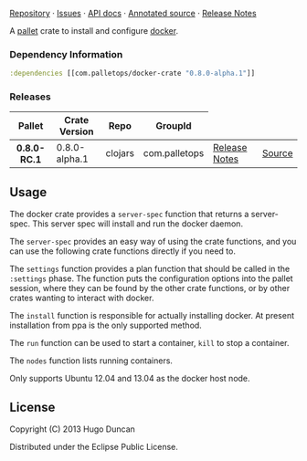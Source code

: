 [Repository](https://github.com/pallet/docker-crate) &#xb7;
[Issues](https://github.com/pallet/docker-crate/issues) &#xb7;
[API docs](http://palletops.com/docker-crate/0.8/api) &#xb7;
[Annotated source](http://palletops.com/docker-crate/0.8/annotated/uberdoc.html) &#xb7;
[Release Notes](https://github.com/pallet/docker-crate/blob/develop/ReleaseNotes.md)

A [pallet](http://palletops.com/) crate to install and configure
 [docker](http://docker.io).

### Dependency Information

```clj
:dependencies [[com.palletops/docker-crate "0.8.0-alpha.1"]]
```

### Releases

<table>
<thead>
  <tr><th>Pallet</th><th>Crate Version</th><th>Repo</th><th>GroupId</th></tr>
</thead>
<tbody>
  <tr>
    <th>0.8.0-RC.1</th>
    <td>0.8.0-alpha.1</td>
    <td>clojars</td>
    <td>com.palletops</td>
    <td><a href='https://github.com/pallet/docker-crate/blob/0.8.0-alpha.1/ReleaseNotes.md'>Release Notes</a></td>
    <td><a href='https://github.com/pallet/docker-crate/blob/0.8.0-alpha.1/'>Source</a></td>
  </tr>
</tbody>
</table>

## Usage

The docker crate provides a `server-spec` function that returns a
server-spec. This server spec will install and run the docker daemon.

The `server-spec` provides an easy way of using the crate functions, and you can
use the following crate functions directly if you need to.

The `settings` function provides a plan function that should be called in the
`:settings` phase.  The function puts the configuration options into the pallet
session, where they can be found by the other crate functions, or by other
crates wanting to interact with docker.

The `install` function is responsible for actually installing docker.  At
present installation from ppa is the only supported method.

The `run` function can be used to start a container, `kill` to stop a container.

The `nodes` function lists running containers.

Only supports Ubuntu 12.04 and 13.04 as the docker host node.

## License

Copyright (C) 2013 Hugo Duncan

Distributed under the Eclipse Public License.
